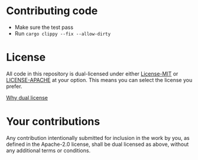 # Contributing code
- Make sure the test pass
- Run `cargo clippy --fix --allow-dirty`

# License
All code in this repository is dual-licensed under either [License-MIT](./LICENSE-MIT) or [LICENSE-APACHE](./LICENSE-Apache) at your option. This means you can select the license you prefer.

[Why dual license](https://github.com/bevyengine/bevy/issues/2373)

# Your contributions
Any contribution intentionally submitted for inclusion in the work by you, as defined in the Apache-2.0 license, shall be dual licensed as above, without any additional terms or conditions.
